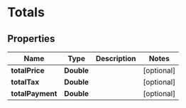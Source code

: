# Totals

## Properties
Name | Type | Description | Notes
------------ | ------------- | ------------- | -------------
**totalPrice** | **Double** |  |  [optional]
**totalTax** | **Double** |  |  [optional]
**totalPayment** | **Double** |  |  [optional]
